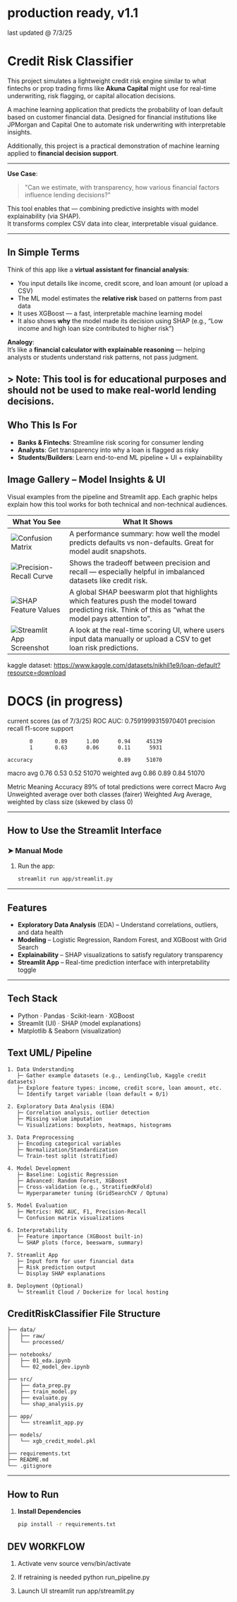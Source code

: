 # **production ready, v1.1**

last updated @ 7/3/25 

# Credit Risk Classifier 

This project simulates a lightweight credit risk engine similar to what fintechs or prop trading firms like **Akuna Capital** might use for real-time underwriting, risk flagging, or capital allocation decisions.


A machine learning application that predicts the probability of loan default based on customer financial data. Designed for financial institutions like JPMorgan and Capital One to automate risk underwriting with interpretable insights.


Additionally, this project is a practical demonstration of machine learning applied to **financial decision support**. 

---

**Use Case**:  
> "Can we estimate, with transparency, how various financial factors influence lending decisions?"

This tool enables that — combining predictive insights with model explainability (via SHAP).  
It transforms complex CSV data into clear, interpretable visual guidance.

---

## In Simple Terms

Think of this app like a **virtual assistant for financial analysis**:

- You input details like income, credit score, and loan amount (or upload a CSV)
- The ML model estimates the **relative risk** based on patterns from past data
- It uses XGBoost — a fast, interpretable machine learning model
- It also shows **why** the model made its decision using SHAP (e.g., “Low income and high loan size contributed to higher risk”)

**Analogy**:  
It’s like a **financial calculator with explainable reasoning** — helping analysts or students understand risk patterns, not pass judgment.

**> Note: This tool is for educational purposes and should **not** be used to make real-world lending decisions.**
---

## Who This Is For

- **Banks & Fintechs**: Streamline risk scoring for consumer lending
- **Analysts**: Get transparency into why a loan is flagged as risky
- **Students/Builders**: Learn end-to-end ML pipeline + UI + explainability


## Image Gallery – Model Insights & UI

Visual examples from the pipeline and Streamlit app. Each graphic helps explain how this tool works for both technical and non-technical audiences.

|  What You See |  What It Shows |
|----------------|------------------|
| ![Confusion Matrix](images/confusion-matrix.png) | A performance summary: how well the model predicts defaults vs non-defaults. Great for model audit snapshots. |
| ![Precision-Recall Curve](images/precision-recall-curve.png) | Shows the tradeoff between precision and recall — especially helpful in imbalanced datasets like credit risk. |
| ![SHAP Feature Values](images/shap-new4.png) | A global SHAP beeswarm plot that highlights which features push the model toward predicting risk. Think of this as “what the model pays attention to”. |
| ![Streamlit App Screenshot](images/streamlit_web.png) | A look at the real-time scoring UI, where users input data manually or upload a CSV to get loan risk predictions. |


kaggle dataset: https://www.kaggle.com/datasets/nikhil1e9/loan-default?resource=download 

# DOCS (in progress)
current scores (as of 7/3/25)
ROC AUC: 0.7591999315970401
              precision    recall  f1-score   support

           0       0.89      1.00      0.94     45139
           1       0.63      0.06      0.11      5931

    accuracy                           0.89     51070
   macro avg       0.76      0.53      0.52     51070
weighted avg       0.86      0.89      0.84     51070

Metric	Meaning
Accuracy	89% of total predictions were correct
Macro Avg	Unweighted average over both classes (fairer)
Weighted Avg	Average, weighted by class size (skewed by class 0)


---

## How to Use the Streamlit Interface

### ➤ Manual Mode
1. Run the app:
   ```bash
   streamlit run app/streamlit.py


---

## Features

- **Exploratory Data Analysis** (EDA) – Understand correlations, outliers, and data health
- **Modeling** – Logistic Regression, Random Forest, and XGBoost with Grid Search
- **Explainability** – SHAP visualizations to satisfy regulatory transparency
- **Streamlit App** – Real-time prediction interface with interpretability toggle

---

## Tech Stack

- Python · Pandas · Scikit-learn · XGBoost  
- Streamlit (UI) · SHAP (model explanations)  
- Matplotlib & Seaborn (visualization)

## Text UML/ Pipeline
```
1. Data Understanding
   ├─ Gather example datasets (e.g., LendingClub, Kaggle credit datasets)
   ├─ Explore feature types: income, credit score, loan amount, etc.
   └─ Identify target variable (loan default = 0/1)

2. Exploratory Data Analysis (EDA)
   ├─ Correlation analysis, outlier detection
   ├─ Missing value imputation
   └─ Visualizations: boxplots, heatmaps, histograms

3. Data Preprocessing
   ├─ Encoding categorical variables
   ├─ Normalization/Standardization
   └─ Train-test split (stratified)

4. Model Development
   ├─ Baseline: Logistic Regression
   ├─ Advanced: Random Forest, XGBoost
   ├─ Cross-validation (e.g., StratifiedKFold)
   └─ Hyperparameter tuning (GridSearchCV / Optuna)

5. Model Evaluation
   ├─ Metrics: ROC AUC, F1, Precision-Recall
   └─ Confusion matrix visualizations

6. Interpretability
   ├─ Feature importance (XGBoost built-in)
   └─ SHAP plots (force, beeswarm, summary)

7. Streamlit App
   ├─ Input form for user financial data
   ├─ Risk prediction output
   └─ Display SHAP explanations

8. Deployment (Optional)
   └─ Streamlit Cloud / Dockerize for local hosting
```

## CreditRiskClassifier File Structure 

```
├── data/
│   ├── raw/
│   └── processed/
│
├── notebooks/
│   ├── 01_eda.ipynb
│   └── 02_model_dev.ipynb
│
├── src/
│   ├── data_prep.py
│   ├── train_model.py
│   ├── evaluate.py
│   └── shap_analysis.py
│
├── app/
│   └── streamlit_app.py
│
├── models/
│   └── xgb_credit_model.pkl
│
├── requirements.txt
├── README.md
└── .gitignore
```

---



## How to Run

1. **Install Dependencies**

   ```bash
   pip install -r requirements.txt


## DEV WORKFLOW 

1. Activate venv
source venv/bin/activate

2. If retraining is needed
python run_pipeline.py

3. Launch UI
streamlit run app/streamlit.py
